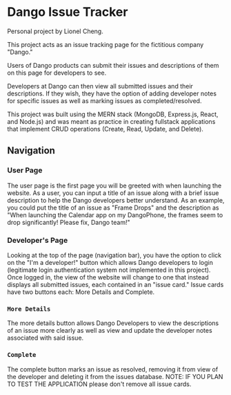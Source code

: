 # Dango Issue Tracker
Personal project by Lionel Cheng.

This project acts as an issue tracking page for the fictitious company "Dango."

Users of Dango products can submit their issues and descriptions of them on this page for developers to see.

Developers at Dango can then view all submitted issues and their descriptions. If they wish, they have the option of adding developer notes for specific issues as well as marking issues as completed/resolved.

This project was built using the MERN stack (MongoDB, Express.js, React, and Node.js) and was meant as practice in creating fullstack applications that implement CRUD operations (Create, Read, Update, and Delete).

## Navigation
### User Page
The user page is the first page you will be greeted with when launching the website. As a user, you can input a title of an issue along with a brief issue description to help the Dango developers better understand. As an example, you could put the title of an issue as "Frame Drops" and the description as "When launching the Calendar app on my DangoPhone, the frames seem to drop significantly! Please fix, Dango team!"
### Developer's Page
Looking at the top of the page (navigation bar), you have the option to click on the "I'm a developer!" button which allows Dango developers to login (legitimate login authentication system not implemented in this project). Once logged in, the view of the website will change to one that instead displays all submitted issues, each contained in an "issue card." Issue cards have two buttons each: More Details and Complete.

### `More Details`
The more details button allows Dango Developers to view the descriptions of an issue more clearly as well as view and update the developer notes associated with said issue.
### `Complete`
The complete button marks an issue as resolved, removing it from view of the developer and deleting it from the issues database.
NOTE: IF YOU PLAN TO TEST THE APPLICATION please don't remove all issue cards.
